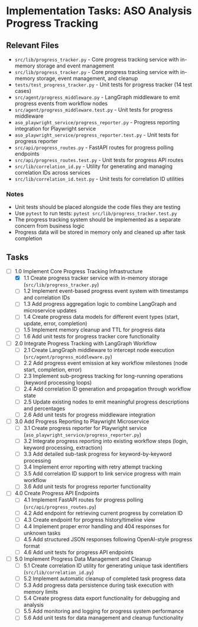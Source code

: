 # Implementation Tasks: ASO Analysis Progress Tracking

## Relevant Files

- `src/lib/progress_tracker.py` - Core progress tracking service with in-memory storage and event management
- `src/lib/progress_tracker.py` - Core progress tracking service with in-memory storage, event management, and cleanup
- `tests/test_progress_tracker.py` - Unit tests for progress tracker (14 test cases)
- `src/agent/progress_middleware.py` - LangGraph middleware to emit progress events from workflow nodes
- `src/agent/progress_middleware.test.py` - Unit tests for progress middleware
- `aso_playwright_service/progress_reporter.py` - Progress reporting integration for Playwright service
- `aso_playwright_service/progress_reporter.test.py` - Unit tests for progress reporter
- `src/api/progress_routes.py` - FastAPI routes for progress polling endpoints
- `src/api/progress_routes.test.py` - Unit tests for progress API routes
- `src/lib/correlation_id.py` - Utility for generating and managing correlation IDs across services
- `src/lib/correlation_id.test.py` - Unit tests for correlation ID utilities

### Notes

- Unit tests should be placed alongside the code files they are testing
- Use `pytest` to run tests: `pytest src/lib/progress_tracker.test.py`
- The progress tracking system should be implemented as a separate concern from business logic
- Progress data will be stored in memory only and cleaned up after task completion

## Tasks

- [ ] 1.0 Implement Core Progress Tracking Infrastructure
  - [x] 1.1 Create progress tracker service with in-memory storage (`src/lib/progress_tracker.py`)
  - [ ] 1.2 Implement event-based progress event system with timestamps and correlation IDs
  - [ ] 1.3 Add progress aggregation logic to combine LangGraph and microservice updates
  - [ ] 1.4 Create progress data models for different event types (start, update, error, completion)
  - [ ] 1.5 Implement memory cleanup and TTL for progress data
  - [ ] 1.6 Add unit tests for progress tracker core functionality

- [ ] 2.0 Integrate Progress Tracking with LangGraph Workflow
  - [ ] 2.1 Create LangGraph middleware to intercept node execution (`src/agent/progress_middleware.py`)
  - [ ] 2.2 Add progress event emission at key workflow milestones (node start, completion, error)
  - [ ] 2.3 Implement sub-progress tracking for long-running operations (keyword processing loops)
  - [ ] 2.4 Add correlation ID generation and propagation through workflow state
  - [ ] 2.5 Update existing nodes to emit meaningful progress descriptions and percentages
  - [ ] 2.6 Add unit tests for progress middleware integration

- [ ] 3.0 Add Progress Reporting to Playwright Microservice
  - [ ] 3.1 Create progress reporter for Playwright service (`aso_playwright_service/progress_reporter.py`)
  - [ ] 3.2 Integrate progress reporting into existing workflow steps (login, keyword processing, extraction)
  - [ ] 3.3 Add detailed sub-task progress for keyword-by-keyword processing
  - [ ] 3.4 Implement error reporting with retry attempt tracking
  - [ ] 3.5 Add correlation ID support to link service progress with main workflow
  - [ ] 3.6 Add unit tests for progress reporter functionality

- [ ] 4.0 Create Progress API Endpoints
  - [ ] 4.1 Implement FastAPI routes for progress polling (`src/api/progress_routes.py`)
  - [ ] 4.2 Add endpoint for retrieving current progress by correlation ID
  - [ ] 4.3 Create endpoint for progress history/timeline view
  - [ ] 4.4 Implement proper error handling and 404 responses for unknown tasks
  - [ ] 4.5 Add structured JSON responses following OpenAI-style progress format
  - [ ] 4.6 Add unit tests for progress API endpoints

- [ ] 5.0 Implement Progress Data Management and Cleanup
  - [ ] 5.1 Create correlation ID utility for generating unique task identifiers (`src/lib/correlation_id.py`)
  - [ ] 5.2 Implement automatic cleanup of completed task progress data
  - [ ] 5.3 Add progress data persistence during task execution with memory limits
  - [ ] 5.4 Create progress data export functionality for debugging and analysis
  - [ ] 5.5 Add monitoring and logging for progress system performance
  - [ ] 5.6 Add unit tests for data management and cleanup functionality